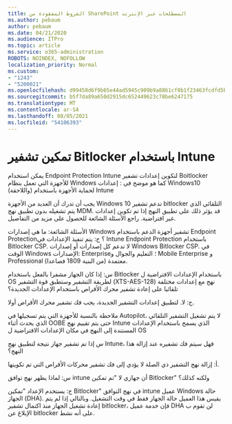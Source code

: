 ```yaml
---
title: الشروط المفقودة من SharePoint المصطلحات عبر الإنترنت
ms.author: pebaum
author: pebaum
ms.date: 04/21/2020
ms.audience: ITPro
ms.topic: article
ms.service: o365-administration
ROBOTS: NOINDEX, NOFOLLOW
localization_priority: Normal
ms.custom:
- "1243"
- "5200021"
ms.openlocfilehash: d99458d6f9b65e44ad5945c909b9a8861cf0b1f23463fcdfd5b8351b1c08d670
ms.sourcegitcommit: b5f7da89a650d2915dc652449623c78be6247175
ms.translationtype: MT
ms.contentlocale: ar-SA
ms.lasthandoff: 08/05/2021
ms.locfileid: "54106393"
---
```

# <a name="enabling-bitlocker-encryption-with-intune"></a>تمكين تشفير Bitlocker باستخدام Intune

يمكن استخدام Endpoint Protection Intune لتكوين إعدادات تشفير Boitlocker للأجهزة التي تعمل بنظام Windows كما هو موضح في : إعدادات Windows10 (واللاحقة) لحماية الأجهزة باستخدام Intune

يجب أن تدرك أن العديد من الأجهزة Windows 10 تدعم تشفير bitlocker التلقائي الذي يتم تشغيله بدون تطبيق نهج MDM. قد يؤثر ذلك على تطبيق النهج إذا تم تكوين إعدادات غير افتراضية. راجع الأسئلة الشائعة للحصول على مزيد من التفاصيل.


الأسئلة الشائعة: ما هي إصدارات Windows تشفير أجهزة الدعم باستخدام Endpoint Protection؟
ج: يتم تنفيذ الإعدادات في Intune Endpoint Protection باستخدام Bitlocker CSP.  لا تدعم كل إصدارات أو إصدارات Windows Bitlocker CSP. في الوقت Windows الإصدارات: Enterprise؛ التعليم والجوال و Mobile Enterprise و Professional (من البنية 1809 فصاعدا) معتمدة.




س: إذا كان الجهاز مشفرا بالفعل باستخدام Bitlocker باستخدام الإعدادات الافتراضية ل OS لطريقة التشفير وستطبق قوة التشفير (XTS-AES-128) نهج مع إعدادات مختلفة تلقائيا على إعادة تشفير محرك الأقراص باستخدام الإعدادات الجديدة؟

ج: لا. لتطبيق إعدادات التشفير الجديدة، يجب فك تشفير محرك الأقراص أولا.

ملاحظة بالنسبة للأجهزة التي يتم تسجيلها في Autopilot، لا يتم تشغيل التشفير التلقائي الذي يحدث أثناء OOBE حتى يتم تقييم نهج Intune الذي يسمح باستخدام الإعدادات المستندة إلى النهج في مكان الإعدادات الافتراضية ل OS




س إذا تم تشفير جهاز نتيجة لتطبيق نهج Intune، فهل سيتم فك تشفيره عند إزالة هذا النهج؟

أ: إزالة نهج التشفير ذي الصلة لا يؤدي إلى فك تشفير محركات الأقراص التي تم تكوينها.




س: لماذا يظهر نهج توافق intune أن جهازي لا "تم تمكين Bitlocker" ولكنه كذلك؟

ج: يستخدم الإعداد "تمكين Bitlocker" في نهج التوافق intune عميل Windows حالة الجهاز (DHA). يقيس هذا العميل حالة الجهاز فقط في وقت التشغيل. وبالتالي إذا لم يتم إعادة تشغيل الجهاز منذ اكتمال تشفير bitlocker، فإن خدمة عميل DHA لن تقوم ب الإبلاغ عن bitlocker على أنه نشط.